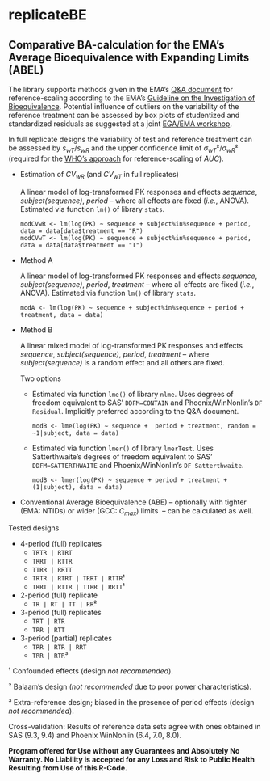 # replicateBE
## Comparative BA-calculation for the EMA’s Average Bioequivalence with Expanding Limits (ABEL)

The library supports methods given in the EMA’s [Q&A document](https://www.ema.europa.eu/en/documents/scientific-guideline/questions-answers-positions-specific-questions-addressed-pharmacokinetics-working-party_en.pdf) for reference-scaling according to the EMA’s [Guideline on the Investigation of Bioequivalence](https://www.ema.europa.eu/en/documents/scientific-guideline/guideline-investigation-bioequivalence-rev1_en.pdf). Potential influence of outliers on the variability of the reference treatment can be assessed by box plots of studentized and standardized residuals as suggested at a joint [EGA/EMA workshop](https://www.medicinesforeurope.com/wp-content/uploads/2016/03/EGA_BEQ_QA_WEB_QA_1_32.pdf).

In full replicate designs the variability of test and reference treatment can be assessed by _s<sub>wT</sub>_/_s<sub>wR</sub>_ and the upper confidence limit of <em>σ<sub>wT</sub></em>²/<em>σ<sub>wR</sub></em>² (required for the [WHO’s approach](https://extranet.who.int/prequal/sites/default/files/documents/AUC_criteria_November2018.pdf) for reference-scaling of _AUC_).


- Estimation of <em>CV<sub>wR</sub></em> (and <em>CV<sub>wT</sub></em> in full replicates)

  A linear model of log-transformed PK responses and effects _sequence_, _subject(sequence)_, _period_&nbsp;– where all effects are fixed (_i.e._, ANOVA). Estimated via function ```lm()``` of library ```stats```.
  ```Rscript
  modCVwR <- lm(log(PK) ~ sequence + subject%in%sequence + period, data = data[data$treatment == "R")
  modCVwT <- lm(log(PK) ~ sequence + subject%in%sequence + period, data = data[data$treatment == "T")
  ```
 

- Method A
  
  A linear model of log-transformed PK responses and effects _sequence_, _subject(sequence)_, _period_, _treatment_&nbsp;– where all effects are fixed (_i.e._, ANOVA). Estimated via function ```lm()``` of library ```stats```.
  ```Rscript
  modA <- lm(log(PK) ~ sequence + subject%in%sequence + period + treatment, data = data)
  ```
  
- Method B
  
  A linear mixed model of log-transformed PK responses and effects _sequence_, _subject(sequence)_, _period_, _treatment_&nbsp;– where _subject(sequence)_ is a random effect and all others are fixed.
  
  Two options
    - Estimated via function ```lme()``` of library ```nlme```. Uses degrees of freedom equivalent to SAS’ ```DDFM=CONTAIN``` and Phoenix/WinNonlin’s ```DF Residual```. Implicitly preferred according to the Q&A document.
      ```Rscript
      modB <- lme(log(PK) ~ sequence +  period + treatment, random = ~1|subject, data = data)
      ```    
    - Estimated via function ```lmer()``` of library ```lmerTest```. Uses Satterthwaite’s degrees of freedom equivalent to SAS’ ```DDFM=SATTERTHWAITE``` and Phoenix/WinNonlin’s ```DF Satterthwaite```.
      ```Rscript
      modB <- lmer(log(PK) ~ sequence + period + treatment + (1|subject), data = data)
      ```


- Conventional Average Bioequivalence (ABE)&nbsp;– optionally with tighter (EMA: NTIDs) or wider (GCC: _C<sub>max</sub>_) limits
             &nbsp;– can be calculated as well.

Tested designs
- 4-period (full) replicates
  - ```TRTR | RTRT```
  - ```TRRT | RTTR```
  - ```TTRR | RRTT```
  - ```TRTR | RTRT | TRRT | RTTR```¹
  - ```TRRT | RTTR | TTRR | RRTT```¹
- 2-period (full) replicate
  - ```TR | RT | TT | RR```²
- 3-period (full) replicates
  - ```TRT | RTR```
  - ```TRR | RTT```
- 3-period (partial) replicates
  - ```TRR | RTR | RRT```
  - ```TRR | RTR```³

¹ Confounded effects (design _not recommended_).

² Balaam’s design (_not recommended_ due to poor power characteristics).

³ Extra-reference design; biased in the presence of period effects (design _not recommended_).

Cross-validation: Results of reference data sets agree with ones obtained in SAS (9.3, 9.4) and Phoenix WinNonlin (6.4, 7.0, 8.0).

**Program offered for Use without any Guarantees and Absolutely No Warranty. No Liability is accepted for any Loss and Risk to Public Health Resulting from Use of this R-Code.**
